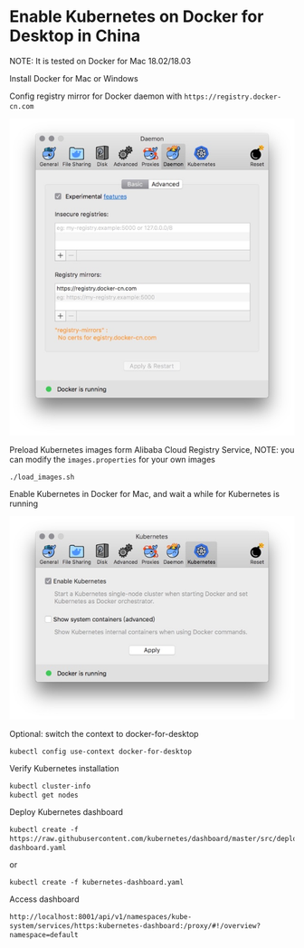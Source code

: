 # Enable Kubernetes on Docker for Desktop in China

NOTE: It is tested on Docker for Mac 18.02/18.03

Install Docker for Mac or Windows

Config registry mirror for Docker daemon with ```https://registry.docker-cn.com```



![mirror](./mirror.jpg)



Preload Kubernetes images form Alibaba Cloud Registry Service, NOTE: you can modify the ```images.properties``` for your own images

```
./load_images.sh
```

Enable Kubernetes in Docker for Mac, and wait a while for Kubernetes is running



![k8s](./k8s.jpg)

Optional: switch the context to docker-for-desktop

```
kubectl config use-context docker-for-desktop
```

Verify Kubernetes installation

```
kubectl cluster-info
kubectl get nodes
```

Deploy Kubernetes dashboard


```
kubectl create -f https://raw.githubusercontent.com/kubernetes/dashboard/master/src/deploy/recommended/kubernetes-dashboard.yaml
```

or

```
kubectl create -f kubernetes-dashboard.yaml
```

Access dashboard

```
http://localhost:8001/api/v1/namespaces/kube-system/services/https:kubernetes-dashboard:/proxy/#!/overview?namespace=default
```

